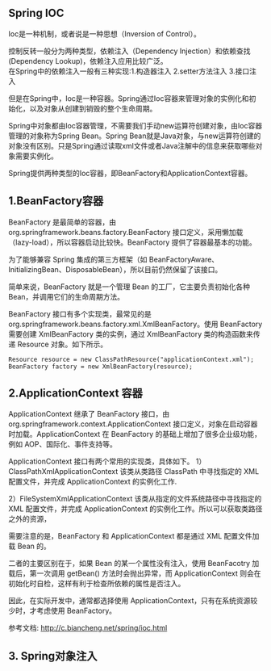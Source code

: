 ## Spring IOC
Ioc是一种机制，或者说是一种思想（Inversion of Control）。  
 
控制反转一般分为两种类型，依赖注入（Dependency Injection）和依赖查找(Dependency Lookup)，依赖注入应用比较广泛。  
在Spring中的依赖注入一般有三种实现:1.构造器注入 2.setter方法注入 3.接口注入

但是在Spring中，Ioc是一种容器。Spring通过Ioc容器来管理对象的实例化和初始化，以及对象从创建到销毁的整个生命周期。  

Spring中对象都由Ioc容器管理，不需要我们手动new运算符创建对象，由Ioc容器管理的对象称为Spring Bean。Spring Bean就是Java对象，与new运算符创建的对象没有区别。只是Spring通过读取xml文件或者Java注解中的信息来获取哪些对象需要实例化。  

Spring提供两种类型的Ioc容器，即BeanFactory和ApplicationContext容器。

## 1.BeanFactory容器
BeanFactory 是最简单的容器，由 org.springframework.beans.factory.BeanFactory 接口定义，采用懒加载（lazy-load），所以容器启动比较快。BeanFactory 提供了容器最基本的功能。

为了能够兼容 Spring 集成的第三方框架（如 BeanFactoryAware、InitializingBean、DisposableBean），所以目前仍然保留了该接口。

简单来说，BeanFactory 就是一个管理 Bean 的工厂，它主要负责初始化各种 Bean，并调用它们的生命周期方法。

BeanFactory 接口有多个实现类，最常见的是 org.springframework.beans.factory.xml.XmlBeanFactory。使用 BeanFactory 需要创建 XmlBeanFactory 类的实例，通过 XmlBeanFactory 类的构造函数来传递 Resource 对象。如下所示。
```
Resource resource = new ClassPathResource("applicationContext.xml"); 
BeanFactory factory = new XmlBeanFactory(resource); 
```  

## 2.ApplicationContext 容器

ApplicationContext 继承了 BeanFactory 接口，由 org.springframework.context.ApplicationContext 接口定义，对象在启动容器时加载。ApplicationContext 在 BeanFactory 的基础上增加了很多企业级功能，例如 AOP、国际化、事件支持等。

ApplicationContext 接口有两个常用的实现类，具体如下。
1）ClassPathXmlApplicationContext
该类从类路径 ClassPath 中寻找指定的 XML 配置文件，并完成 ApplicationContext 的实例化工作.

2）FileSystemXmlApplicationContext
该类从指定的文件系统路径中寻找指定的 XML 配置文件，并完成 ApplicationContext 的实例化工作。所以可以获取类路径之外的资源，

需要注意的是，BeanFactory 和 ApplicationContext 都是通过 XML 配置文件加载 Bean 的。

二者的主要区别在于，如果 Bean 的某一个属性没有注入，使用 BeanFacotry 加载后，第一次调用 getBean() 方法时会抛出异常，而 ApplicationContext 则会在初始化时自检，这样有利于检查所依赖的属性是否注入。

因此，在实际开发中，通常都选择使用 ApplicationContext，只有在系统资源较少时，才考虑使用 BeanFactory。

参考文档: 
http://c.biancheng.net/spring/ioc.html


## 3. Spring对象注入